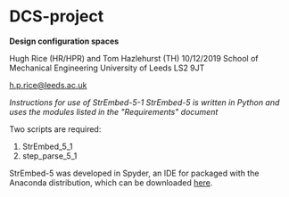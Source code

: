 # DCS-project
<b>Design configuration spaces</b>

Hugh Rice (HR/HPR) and Tom Hazlehurst (TH) 10/12/2019
School of Mechanical Engineering
University of Leeds
LS2 9JT

h.p.rice@leeds.ac.uk

<i>Instructions for use of StrEmbed-5-1
StrEmbed-5 is written in Python and uses the modules listed in the "Requirements" document</i>

Two scripts are required:
1. StrEmbed_5_1
2. step_parse_5_1

StrEmbed-5 was developed in Spyder, an IDE for packaged with the Anaconda distribution, which can be downloaded [here](https://www.anaconda.com/distribution/).
